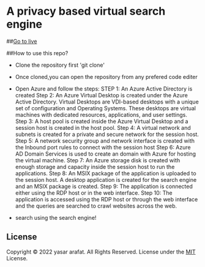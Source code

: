 # A privacy based virtual search engine

##[Go to live](https://yasar-arafath.github.io/search)

##How to use this repo?

* Clone the repository first 'git clone'

* Once cloned,you can open the repository from any prefered code editer

* Open Azure and follow the steps:
STEP 1: An Azure Active Directory is created
Step 2: An Azure Virtual Desktop is created under the Azure Active 
Directory.
Virtual Desktops are VDI-based desktops with a unique set of 
configuration and Operating Systems. These desktops are virtual 
machines with dedicated resources, applications, and user settings.
Step 3: A host pool is created inside the Azure Virtual Desktop and a
session host is created in the host pool.
Step 4: A virtual network and subnets is created for a private and secure 
network for the session host.
Step 5: A network security group and network interface is created with the 
Inbound port rules to connect with the session host
Step 6: Azure AD Domain Services is used to create an domain with Azure 
for hosting the virtual machine.
Step 7: An Azure storage disk is created with enough storage and capacity 
inside the session host to run the applications.
Step 8: An MSIX package of the application is uploaded to the session 
host.
A desktop application is created for the search engine and an MSIX 
package is created.
Step 9: The application is connected either using the RDP host or in the 
web interface.
Step 10: The application is accessed using the RDP host or through the 
web interface and the queries are searched to crawl websites across the 
web.
 
* search using the search engine!




## License
Copyright © 2022 yasar arafat. All Rights Reserved.
License under the [MIT](License.txt) License.
